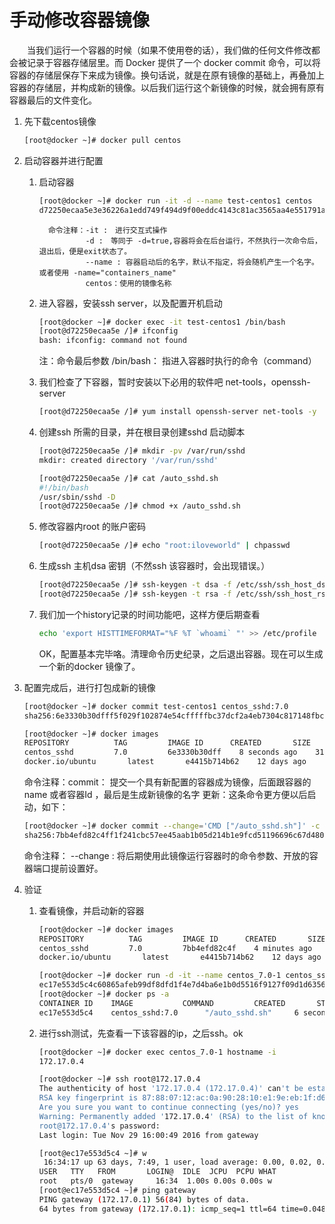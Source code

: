 # 手动修改容器镜像

　　当我们运行一个容器的时候（如果不使用卷的话），我们做的任何文件修改都会被记录于容器存储层里。而 Docker 提供了一个 docker commit 命令，可以将容器的存储层保存下来成为镜像。换句话说，就是在原有镜像的基础上，再叠加上容器的存储层，并构成新的镜像。以后我们运行这个新镜像的时候，就会拥有原有容器最后的文件变化。

1. 先下载centos镜像
    ```bash
    [root@docker ~]# docker pull centos
    ```

2. 启动容器并进行配置
    1. 启动容器
          ```bash
          [root@docker ~]# docker run -it -d --name test-centos1 centos
          d72250ecaa5e3e36226a1edd749f494d9f00eddc4143c81ac3565aa4e551791a
          ```
          ```
            命令注释：-it :　进行交互式操作
            　　　　　-d :　等同于 -d=true,容器将会在后台运行，不然执行一次命令后，退出后，便是exit状态了。
            　　　　　--name : 容器启动后的名字，默认不指定，将会随机产生一个名字。或者使用 -name="containers_name"
            　　　　　centos：使用的镜像名称
          ```

    2. 进入容器，安装ssh server，以及配置开机启动
        ```bash
        [root@docker ~]# docker exec -it test-centos1 /bin/bash
        [root@d72250ecaa5e /]# ifconfig
        bash: ifconfig: command not found
        ```
        注：命令最后参数 /bin/bash： 指进入容器时执行的命令（command）

    3. 我们检查了下容器，暂时安装以下必用的软件吧 net-tools，openssh-server
       ```bash
       [root@d72250ecaa5e /]# yum install openssh-server net-tools -y
       ```
    4. 创建ssh 所需的目录，并在根目录创建sshd 启动脚本
        ```bash
        [root@d72250ecaa5e /]# mkdir -pv /var/run/sshd
        mkdir: created directory '/var/run/sshd'

        [root@d72250ecaa5e /]# cat /auto_sshd.sh
        #!/bin/bash
        /usr/sbin/sshd -D
        [root@d72250ecaa5e /]# chmod +x /auto_sshd.sh
        ```
     5. 修改容器内root 的账户密码
         ```bash
         [root@d72250ecaa5e /]# echo "root:iloveworld" | chpasswd
         ```
    6. 生成ssh 主机dsa 密钥（不然ssh 该容器时，会出现错误。）
        ```bash
        [root@d72250ecaa5e /]# ssh-keygen -t dsa -f /etc/ssh/ssh_host_dsa_key
        [root@d72250ecaa5e /]# ssh-keygen -t rsa -f /etc/ssh/ssh_host_rsa_key
        ```
     7. 我们加一个history记录的时间功能吧，这样方便后期查看
         ```bash
         echo 'export HISTTIMEFORMAT="%F %T `whoami` "' >> /etc/profile
         ```
         OK，配置基本完毕咯。清理命令历史纪录，之后退出容器。现在可以生成一个新的docker 镜像了。
3. 配置完成后，进行打包成新的镜像
    ```bash
    [root@docker ~]# docker commit test-centos1 centos_sshd:7.0
    sha256:6e3330b30dfff5f029f102874e54cfffffbc37dcf2a4eb7304c817148fbc944d

    [root@docker ~]# docker images
    REPOSITORY          TAG         IMAGE ID      CREATED       SIZE
    centos_sshd         7.0         6e3330b30dff    8 seconds ago    310.1 MB
    docker.io/ubuntu       latest       e4415b714b62    12 days ago     128.1 MB
    ```
    命令注释：commit： 提交一个具有新配置的容器成为镜像，后面跟容器的name 或者容器Id ，最后是生成新镜像的名字
    更新：这条命令更方便以后启动，如下：
    ```bash
    [root@docker ~]# docker commit --change='CMD ["/auto_sshd.sh"]' -c "EXPOSE 22" test-centos1 centos_sshd:7.0
    sha256:7bb4efd82c4ff1f241cbc57ee45aab1b05d214b1e9fcd51196696c67d480e70b
    ```
    命令注释： --change : 将后期使用此镜像运行容器时的命令参数、开放的容器端口提前设置好。
4. 验证
    1. 查看镜像，并启动新的容器
        ```bash
        [root@docker ~]# docker images
        REPOSITORY          TAG         IMAGE ID      CREATED       SIZE
        centos_sshd         7.0         7bb4efd82c4f    4 minutes ago    310.1 MB
        docker.io/ubuntu       latest       e4415b714b62    12 days ago     128.1 MB

        [root@docker ~]# docker run -d -it --name centos_7.0-1 centos_sshd:7.0
        ec17e553d5c4c60865afeb99df8dfd1f4e7d4ba6e1b0d5516f9127f09d1d6356
        [root@docker ~]# docker ps -a
        CONTAINER ID    IMAGE           COMMAND         CREATED       STATUS      PORTS     NAMES
        ec17e553d5c4    centos_sshd:7.0      "/auto_sshd.sh"     6 seconds ago    Up 5 seconds   22/tc
        ```
    2. 进行ssh测试，先查看一下该容器的ip，之后ssh。ok
        ```bash
        [root@docker ~]# docker exec centos_7.0-1 hostname -i
        172.17.0.4

        [root@docker ~]# ssh root@172.17.0.4
        The authenticity of host '172.17.0.4 (172.17.0.4)' can't be established.
        RSA key fingerprint is 87:88:07:12:ac:0a:90:28:10:e1:9e:eb:1f:d6:c9:9d.
        Are you sure you want to continue connecting (yes/no)? yes
        Warning: Permanently added '172.17.0.4' (RSA) to the list of known hosts.
        root@172.17.0.4's password:
        Last login: Tue Nov 29 16:00:49 2016 from gateway

        [root@ec17e553d5c4 ~]# w
         16:34:17 up 63 days, 7:49, 1 user, load average: 0.00, 0.02, 0.05
        USER   TTY   FROM       LOGIN@  IDLE  JCPU  PCPU WHAT
        root   pts/0  gateway     16:34  1.00s 0.00s 0.00s w
        [root@ec17e553d5c4 ~]# ping gateway
        PING gateway (172.17.0.1) 56(84) bytes of data.
        64 bytes from gateway (172.17.0.1): icmp_seq=1 ttl=64 time=0.048 ms
        ```
